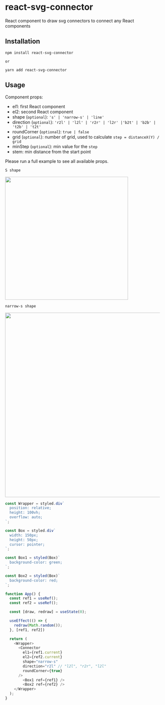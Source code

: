 # react-svg-connector

React component to draw svg connectors to connect any React components

## Installation
```
npm install react-svg-connector

or

yarn add react-svg-connector
```

## Usage

Component props:
- el1: first React component
- el2: second React component
- shape (`optional`): `'s' | 'narrow-s' | 'line'`
- direction (`optional`): `'r2l' | 'l2l' | 'r2r' | 'l2r' |'b2t' | 'b2b' | 't2b' | 't2t'`
- roundCorner (`optional`): `true | false`
- grid (`optional`): number of grid, used to calculate `step = distanceX(Y) / grid`
- minStep (`optional`): min value for the `step`
- stem: min distance from the start point

Please run a full example to see all available props.

`S shape`

<img src="https://user-images.githubusercontent.com/26643781/108642893-ce300980-745c-11eb-9e58-ba95297899cb.gif" width="400">


`narrow-s shape`

<img src="https://user-images.githubusercontent.com/26643781/108642895-cff9cd00-745c-11eb-9104-f114f3763fe8.gif" width="600">

```js
const Wrapper = styled.div`
  position: relative;
  height: 100vh;
  overflow: auto;
`;

const Box = styled.div`
  width: 150px;
  height: 50px;
  cursor: pointer;
`;

const Box1 = styled(Box)`
  background-color: green;
`;

const Box2 = styled(Box)`
  background-color: red;
`;

function App() {
  const ref1 = useRef();
  const ref2 = useRef();

  const [draw, redraw] = useState(0);

  useEffect(() => {
    redraw(Math.random());
  }, [ref1, ref2])

  return (
    <Wrapper>
      <Connector
        el1={ref1.current}
        el2={ref2.current}
        shape="narrow-s"
        direction="r2l" // "l2l", "r2r", "l2l"
        roundCorner={true}
      />
        <Box1 ref={ref1} />
        <Box2 ref={ref2} />
    </Wrapper>
  );
}